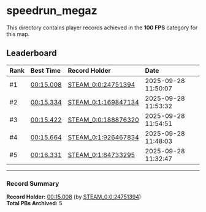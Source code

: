 # speedrun_megaz

This directory contains player records achieved in the **100 FPS** category for this map.

## Leaderboard

| Rank | Best Time | Record Holder | Date                |
| :--- | :-------- | :------------ | :------------------ |
| #1   | [00:15.008](./00015008_STEAM_0_0_24751394_20250928-115007.zip) | [STEAM_0:0:24751394](https://speedrun16.com/profile/STEAM_0:0:24751394)   | 2025-09-28 11:50:07 |
| #2   | [00:15.334](./00015334_STEAM_0_1_169847134_20250928-115332.zip) | [STEAM_0:1:169847134](https://speedrun16.com/profile/STEAM_0:1:169847134)   | 2025-09-28 11:53:32 |
| #3   | [00:15.422](./00015422_STEAM_0_0_188876320_20250928-115451.zip) | [STEAM_0:0:188876320](https://speedrun16.com/profile/STEAM_0:0:188876320)   | 2025-09-28 11:54:51 |
| #4   | [00:15.664](./00015664_STEAM_0_1_926467834_20250928-114803.zip) | [STEAM_0:1:926467834](https://speedrun16.com/profile/STEAM_0:1:926467834)   | 2025-09-28 11:48:03 |
| #5   | [00:16.331](./00016331_STEAM_0_1_84733295_20250928-113247.zip) | [STEAM_0:1:84733295](https://speedrun16.com/profile/STEAM_0:1:84733295)   | 2025-09-28 11:32:47 |

---

### Record Summary
**Record Holder:** [00:15.008](./00015008_STEAM_0_0_24751394_20250928-115007.zip) (by [STEAM_0:0:24751394](https://speedrun16.com/profile/STEAM_0:0:24751394))  
**Total PBs Archived:** 5